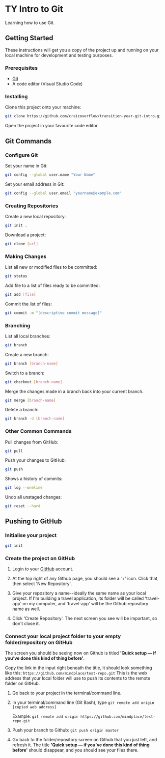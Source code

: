 # TY Intro to Git

Learning how to use Git.

## Getting Started

These instructions will get you a copy of the project up and running on your local machine for development and testing purposes.

### Prerequisites

* [Git](https://git-scm.com/)
* A code editor (Visual Studio Code)

### Installing

Clone this project onto your machine:

```sh
git clone https://github.com/craicoverflow/transition-year-git-intro.git
```

Open the project in your favourite code editor.

## Git Commands

### Configure Git

Set your name in Git:

```sh
git config --global user.name "Your Name"
```

Set your email address in Git:

```sh
git config --global user.email "yourname@example.com"
```

### Creating Repositories

Create a new local repository:

```sh
git init .
```

Download a project:

```sh
git clone [url]
```

### Making Changes

List all new or modified files to be committed:

```sh
git status
```

Add file to a list of files ready to be committed:

```sh
git add [file]
```

Commit the list of files:

```sh
git commit -m "[descriptive commit message]"
```

### Branching

List all local branches:

```sh
git branch
```

Create a new branch:

```sh
git branch [branch-name]
```

Switch to a branch:

```sh
git checkout [branch-name]
```

Merge the changes made in a branch back into your current branch.

```sh
git merge [branch-name]
```

Delete a branch:

```sh
git branch -d [branch-name]
```

### Other Common Commands

Pull changes from GitHub:

```sh
git pull
```

Push your changes to GitHub:

```sh
git push
```

Shows a history of commits:

```sh
git log --oneline
```

Undo all unstaged changes:

```sh
git reset --hard
```

## Pushing to GitHub

### Initialise your project

```sh
git init
```

### Create the project on GitHub

1. Login to your [GitHub](https://github.com/) account.

2. At the top right of any Github page, you should see a '+' icon. Click that, then select 'New Repository'.

3. Give your repository a name--ideally the same name as your local project. If I'm building a travel application, its folder will be called 'travel-app' on my computer, and 'travel-app' will be the Github repository name as well.

4. Click 'Create Repository'. The next screen you see will be important, so don't close it.

### Connect your local project folder to your empty folder/repository on GitHub

The screen you should be seeing now on Github is titled **'Quick setup — if you’ve done this kind of thing before'**.

Copy the link in the input right beneath the title, it should look something like this:
`https://github.com/mindplace/test-repo.git`
This is the web address that your local folder will use to push its contents to the remote folder on GitHub.

1. Go back to your project in the terminal/command line.

2. In your terminal/command line (Git Bash), type `git remote add origin [copied web address]`
    
    Example: `git remote add origin https://github.com/mindplace/test-repo.git`

3. Push your branch to Github: `git push origin master`

4. Go back to the folder/repository screen on Github that you just left, and refresh it. The title **'Quick setup — if you’ve done this kind of thing before'** should disappear, and you should see your files there.